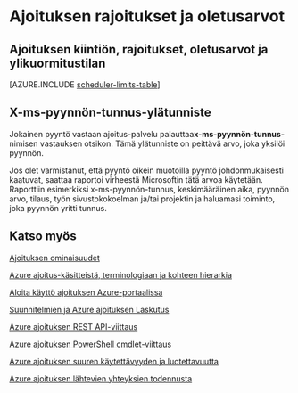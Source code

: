 <properties
 pageTitle="Ajoituksen rajoitukset ja oletusarvot"
 description="Ajoituksen rajoitukset ja oletusarvot"
 services="scheduler"
 documentationCenter=".NET"
 authors="derek1ee"
 manager="kevinlam1"
 editor=""/>
<tags
 ms.service="scheduler"
 ms.workload="infrastructure-services"
 ms.tgt_pltfrm="na"
 ms.devlang="dotnet"
 ms.topic="article"
 ms.date="08/18/2016"
 ms.author="deli"/>

# <a name="scheduler-limits-and-defaults"></a>Ajoituksen rajoitukset ja oletusarvot

## <a name="scheduler-quotas-limits-defaults-and-throttles"></a>Ajoituksen kiintiön, rajoitukset, oletusarvot ja ylikuormitustilan

[AZURE.INCLUDE [scheduler-limits-table](../../includes/scheduler-limits-table.md)]

## <a name="the-x-ms-request-id-header"></a>X-ms-pyynnön-tunnus-ylätunniste

Jokainen pyyntö vastaan ajoitus-palvelu palauttaa**x-ms-pyynnön-tunnus**-nimisen vastauksen otsikon. Tämä ylätunniste on peittävä arvo, joka yksilöi pyynnön.

Jos olet varmistanut, että pyyntö oikein muotoilla pyyntö johdonmukaisesti kaatuvat, saattaa raportoi virheestä Microsoftin tätä arvoa käytetään. Raporttiin esimerkiksi x-ms-pyynnön-tunnus, keskimääräinen aika, pyynnön arvo, tilaus, työn sivustokokoelman ja/tai projektin ja haluamasi toiminto, joka pyynnön yritti tunnus.

## <a name="see-also"></a>Katso myös


 [Ajoituksen ominaisuudet](scheduler-intro.md)

 [Azure ajoitus-käsitteistä, terminologiaan ja kohteen hierarkia](scheduler-concepts-terms.md)

 [Aloita käyttö ajoituksen Azure-portaalissa](scheduler-get-started-portal.md)

 [Suunnitelmien ja Azure ajoituksen Laskutus](scheduler-plans-billing.md)

 [Azure ajoituksen REST API-viittaus](https://msdn.microsoft.com/library/mt629143)

 [Azure ajoituksen PowerShell cmdlet-viittaus](scheduler-powershell-reference.md)

 [Azure ajoituksen suuren käytettävyyden ja luotettavuutta](scheduler-high-availability-reliability.md)

 [Azure ajoituksen lähtevien yhteyksien todennusta](scheduler-outbound-authentication.md)
